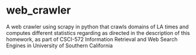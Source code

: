 # web_crawler

A web crawler using scrapy in python that crawls domains of LA times and computes different statistics regarding as directed in the description of this homework, as part of CSCI-572 Information Retrieval and Web Search Engines in University of Southern California

